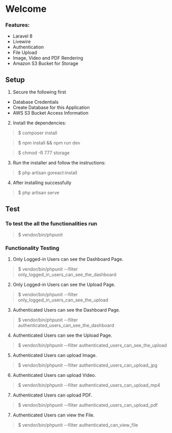 # Welcome

### Features:
* Laravel 8
* Livewire
* Authentication
* File Upload
* Image, Video and PDF Rendering
* Amazon S3 Bucket for Storage


## Setup

1. Secure the following first
* Database Credentials
* Create Database for this Application
* AWS S3 Bucket Access Information

2. Install the dependencies:

> $ composer install

> $ npm install && npm run dev

> $ chmod -R 777 storage

3. Run the installer and follow the instructions:

> $ php artisan goreact:install

4. After installing successfully

> $ php artisan serve

## Test

### To test the all the functionalities run
> $ vendor/bin/phpunit

### Functionality Testing
1. Only Logged-in Users can see the Dashboard Page.

> $ vendor/bin/phpunit --filter only_logged_in_users_can_see_the_dashboard

2. Only Logged-in Users can see the Upload Page.

> $ vendor/bin/phpunit --filter only_logged_in_users_can_see_the_upload

3. Authenticated Users can see the Dashboard Page.

> $ vendor/bin/phpunit --filter authenticated_users_can_see_the_dashboard

4. Authenticated Users can see the Upload Page.

> $ vendor/bin/phpunit --filter authenticated_users_can_see_the_upload

5. Authenticated Users can upload Image.

> $ vendor/bin/phpunit --filter authenticated_users_can_upload_jpg

6. Authenticated Users can upload Video.

> $ vendor/bin/phpunit --filter authenticated_users_can_upload_mp4

7. Authenticated Users can upload PDF.

> $ vendor/bin/phpunit --filter authenticated_users_can_upload_pdf

7. Authenticated Users can view the File.

> $ vendor/bin/phpunit --filter authenticated_can_view_file